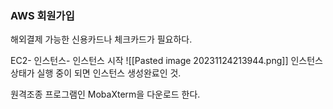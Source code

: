 ### AWS 회원가입
해외결제 가능한 신용카드나 체크카드가 필요하다.

EC2- 인스턴스- 인스턴스 시작
![[Pasted image 20231124213944.png]]
인스턴스 상태가 실행 중이 되면 인스턴스 생성완료인 것.

원격조종 프로그램인 MobaXterm을 다운로드 한다.